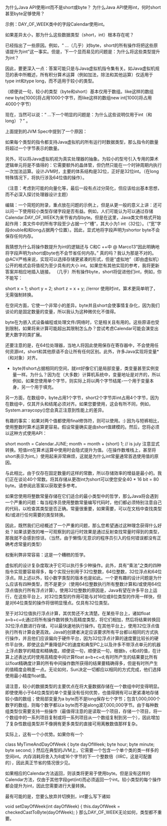 为什么Java API使用int而不是short或byte？
为什么Java API使用int，何时short甚至byte足够使用？

示例：DAY_OF_WEEK类中的字段Calendar使用int。

如果差异太小，那为什么这些数据类型（short，int）根本存在呢？

已经指出了一些原因。例如，“ ...（几乎）对byte，short的所有操作将把这些原语提升为int”这一事实。但是，下一个显而易见的问题是：为什么将这些类型提升为int？

因此，要更深入一点：答案可能只是与Java虚拟机指令集有关。如Java虚拟机规范的表中所概述，所有积分算术运算（例如加法，除法和其他运算）仅适用于type int和type long，而不适用于较小的类型。

（顺便说一句，较小的类型（byte和short）基本仅用于数组。like这样的数组new byte[1000]将占用1000个字节，而like这样的数组new int[1000]将占用4000个字节）

现在，当然可以说：“ ...下一个明显的问题是：为什么这些说明仅用于int（和long）？” 。

上面提到的JVM Spec中提到了一个原因：

如果每个类型的指令都支持Java虚拟机的所有运行时数据类型，那么指令的数量将超过一个字节表示的数量。

另外，可以将Java虚拟机视为真实处理器的抽象。为较小的型号引入专用的算术逻辑单元将是不值得的：它需要额外的晶体管，但仍然只能在一个时钟周期内执行一次加法运算。设计JVM时，主要的体系结构是32位，正好是32位int。（在long特殊情况下，将执行涉及64位值的操作）。

（注意：考虑到可能的向量化等，最后一段有点过分简化，但应该给出基本思想，而不必深入探讨处理器设计主题）

编辑：一个简短的附录，重点放在问题的示例上，但是从更一般的意义上讲：还可以问一下使用较小类型存储字段是否有益。例如，人们可能认为可以通过存储Calendar.DAY_OF_WEEK为来节省内存byte。但是在这里，Java类文件格式开始起作用：类文件中的所有字段至少占据一个“槽”，其大小为1 int（32位）。（“宽”字段double和和long占据两个位置）。因此，显式地将字段声明为shortor byte不会保存任何内存。

我猜想为什么将操作数提升为int的逻辑还与 C和C ++中
@ Marco13“因此明确地将字段声明为short或byte也不会节省任何内存。” 真的吗？我认为那是不对的。
@ACV严格来说，实现可以选择存储更紧凑的形式，但是“虚拟地”（即由虚拟机）公开的格式会将值视为至少具有的大小 int。如果您有其他实现的参考，我将更新答案并相应地插入链接。
（几乎）所有操作byte，short将促进他们int，例如，你不能写：

short x = 1; short y = 2;  short z = x + y; //error
使用时int，算术更简单明了，无需强制转换。

在空间方面，它使一个非常小的差异。byte并且short会使事情复杂化，因为我们谈论的是固定数量的变量，所以我认为这种微优化不值得。

byte在为嵌入式设备编程或处理文件/网络时，它是相关且有用的。这些原语也受到限制，如果将来计算可能超出其限制怎么办？尝试考虑Calendar可能会演变出更大数字的类扩展。

还要注意的是，在64位处理器，当地人将因此使用保存在寄存器中，不会使用任何资源int，short和其他原语不会让所有任何区别。此外，许多Java实现将变量*（和对象）对齐。

* byte并short占据相同的空间，就int好像它们是局部变量，类变量甚至实例变量一样。为什么？因为在（大多数）计算机系统中，变量地址是对齐的，所以例如，如果您使用单个字节，则实际上将以两个字节结尾-一个用于变量本身，另一个用于填充。

另一方面，在数组中，byte占用1个字节，short2个字节并int占用4个字节，因为在数组中，仅其开头和结尾必须对齐。如果您要使用，这会有所不同，例如，System.arraycopy()您会真正注意到性能上的差异。

有趣的事实：如果对两个值都使用final修饰符，则可以使用。:)
因为与短裤相比，使用整数时算术运算更容易。假设常量确实是由short值建模的。然后，您将必须以这种方式使用API​​：

short month = Calendar.JUNE; month = month + (short) 1; // is july
注意显式转换。短值int在算术运算中使用时会隐式提升为值。（在操作数堆栈上，甚至将short表示为int。）使用起来非常麻烦，这就是为什么int常量通常首选使用值的原因。

与此相比，由于仅存在固定数量的这样的常数，所以存储效率的增益是最小的。我们正在谈论40个常数。将其存储从更改int为short可以使您安全40 * 16 bit = 80 byte。请参阅此答案以获取更多参考。

如果您使用将整数常量存储在它们适合的最小类型中的哲学，那么Java将会遇到一个严重的问题：每当程序员使用整数常量编写代码时，他们都必须特别注意自己的代码，以检查其类型是否正确。常量很重要，如果需要，可以在文档中查找类型和/或进行任何需要的类型转换。

因此，既然我们已经概述了一个严重的问题，那么您希望通过这种理念获得什么好处？如果该更改的唯一可观察到的运行时效果是通过反射查找常量时得到的类型，那我就不会感到惊讶。（当然，由于懒惰/无意识的程序员引入的任何错误都没有正确考虑常量的类型）

权衡利弊非常容易：这是一个糟糕的哲学。

虚拟机的设计复杂度取决于它可以执行多少种操作。此外，具有“乘法”之类的四种指令实现要容易得多，每个实现分别用于32位整数，64位整数，32位浮点和64位浮点。除上述以外，较小数字类型的版本也是如此。一个更有趣的设计问题是为什么应该有四种类型，而不是更少（使用64位整数执行所有整数计算和/或使用64位浮点值执行所有浮点计算）。使用32位整数的原因是，Java有望在许多平台上运行，在这些平台上，对32位类型的作用可能与对16位或8位类型的作用一样快，但是对64位类型的操作将很明显慢点。仅具有32位类型。

至于对32位值执行浮点计算，其优势还不太清楚。在某些平台上，诸如float a=b+c+d;通过将所有操作数转换为高精度类型，将它们相加，然后将结果转换回32位浮点数进行存储，可以最快速地执行操作。在其他平台上，使用32位浮点值执行所有计算会更高效。Java的创建者决定应该要求所有平台都以相同的方式执行操作，并且他们应该偏向于硬件平台，因为32位浮点计算的速度要比较长的硬件平台快，即使这会严重降低PC的速度和典型PC上以及许多不带浮点单元的机器上浮点数学的精度和精确度。顺便说一句，顺便说一句，根据b，c和d的值，在计算上述表达式时使用高精度中间计算float a=b+c+d;有时所产生的结果要比所有以float精确度计算的所有中间操作数所获得的结果要精确得多，但是有时所产生的值精度会稍差一点。无论如何，Sun决定一切都应以相同的方式完成，他们选择使用最小精度float值。

请注意，较小的数据类型的主要优点在将大量数据存储在一个数组中时变得明显。即使使用小于64位类型的单个变量没有任何优势，也值得拥有可以更紧凑地存储较小值的数组；使局部变量为a byte而不是long保存七个字节；包含1,000,000个数字的数组，则每个数字都以a byte而不是along波7,000,000字节。由于每种数组类型仅需要支持一些操作（最值得注意的是读取一个项目，存储一个项目，将一个数组中的一系列项目复制或将一系列项目从一个数组复制到另一个），因此增加了复杂性数组类型并不像拥有更多类型的直接可用离散数值那样复杂。

实际上，这有一个小优势。如果你有一个

class MyTimeAndDayOfWeek { byte dayOfWeek; byte hour; byte minute; byte second; }
然后在典型的JVM上，它需要一个包含一个单个类的类一样多的空间int。内存消耗将舍入为8或16个字节的下一个整数倍（IIRC，这是可配置的），因此真正节省的情况很少见。

如果相应的Calendar方法返回，则该类将更易于使用byte。但是没有这样的Calendar方法，仅由于其他字段get(int)而必须返回一个int。较小类型的每个操作都会提升为int，因此您需要进行大量转换。

最有可能的是，您要么放弃并切换到，int要么写下诸如

void setDayOfWeek(int dayOfWeek) { this.dayOfWeek = checkedCastToByte(dayOfWeek); }
那么DAY_OF_WEEK无论如何，类型都不重要。

